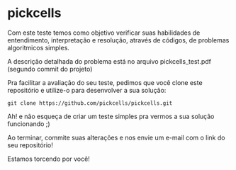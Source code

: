 # pickcells

Com este teste temos como objetivo verificar suas habilidades de entendimento, interpretação e resolução, através de códigos, de problemas algoritmicos simples.

A descrição detalhada do problema está no arquivo pickcells_test.pdf (segundo commit do projeto)

Pra facilitar a avaliação do seu teste, pedimos que você clone este repositório e utilize-o para desenvolver a sua solução:

    git clone https://github.com/pickcells/pickcells.git

Ah! e não esqueça de criar um teste simples pra vermos a sua solução funcionando ;)

Ao terminar, commite suas alterações e nos envie um e-mail com o link do seu repositório!

Estamos torcendo por você!
